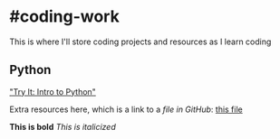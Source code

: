 # #coding-work
This is where I'll store coding projects and resources as I learn coding
## Python
["Try It: Intro to Python"](https://www.edx.org/course/intro-python) 

Extra resources here, which is a link to a *file in GitHub*: [this file](my-first-repo/python_coding_resources.md)

**This is bold** *This is italicized*

